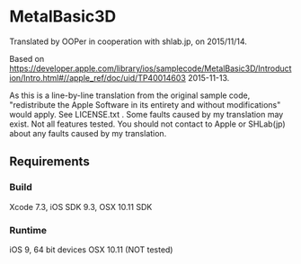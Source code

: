 # MetalBasic3D

Translated by OOPer in cooperation with shlab.jp, on 2015/11/14.

Based on
<https://developer.apple.com/library/ios/samplecode/MetalBasic3D/Introduction/Intro.html#//apple_ref/doc/uid/TP40014603>
2015-11-13.

As this is a line-by-line translation from the original sample code, "redistribute the Apple Software in its entirety and without modifications" would apply. See LICENSE.txt .
Some faults caused by my translation may exist. Not all features tested.
You should not contact to Apple or SHLab(jp) about any faults caused by my translation.

## Requirements

### Build

Xcode 7.3, iOS SDK 9.3, OSX 10.11 SDK

### Runtime

iOS 9, 64 bit devices
OSX 10.11 (NOT tested)
